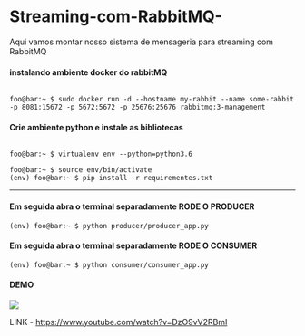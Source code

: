 # Streaming-com-RabbitMQ-
Aqui vamos montar nosso sistema de mensageria para streaming com RabbitMQ

#### instalando ambiente docker do rabbitMQ
```console

foo@bar:~ $ sudo docker run -d --hostname my-rabbit --name some-rabbit -p 8081:15672 -p 5672:5672 -p 25676:25676 rabbitmq:3-management      

```

#### Crie ambiente python e instale as bibliotecas
```console

foo@bar:~ $ virtualenv env --python=python3.6

foo@bar:~ $ source env/bin/activate
(env) foo@bar:~ $ pip install -r requirementes.txt

```
---
#### Em seguida abra o terminal separadamente RODE O PRODUCER
```console
(env) foo@bar:~ $ python producer/producer_app.py

```


#### Em seguida abra o terminal separadamente RODE O CONSUMER
```console
(env) foo@bar:~ $ python consumer/consumer_app.py

```

#### DEMO 

![](https://media.giphy.com/media/UrhsiAqpRVm73Psskz/giphy.gif)


LINK - https://www.youtube.com/watch?v=DzO9vV2RBmI
